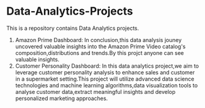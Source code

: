 # Data-Analytics-Projects
This is a repository contains Data Analytics projects.
1. Amazon Prime Dashboard: In conclusion,this data analysis jouney uncovered valuable insights into the Amazon Prime Video catalog's composition,distributions and trends.By this projct anyone can see valuable insights.
2. Customer Personality Dashboard: In this data analytics project,we aim to leverage customer personality analysis to enhance sales and customer in a supermarket setting.This project will utilize advanced data science technologies and machine learning algorithms,data visualization tools to analyse customer data,extract meaningful insights and develop personalized marketing approaches.
